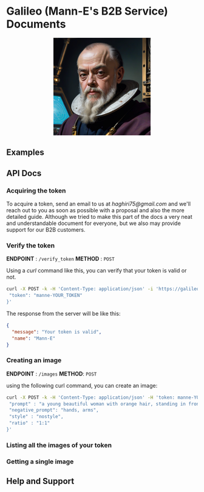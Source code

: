 # Galileo (Mann-E's B2B Service) Documents

<p align="center">
    <img src="galileo-pic.png" width=256 height=256 />
</p>

## Examples

## API Docs

### Acquiring the token

To acquire a token, send an email to us at _haghiri75@gmail.com_ and we'll reach out to you as soon as possible with a proposal and also the more detailed guide. Although we tried to make this part of the docs a very neat and understandable document for everyone, but we also may provide support for our B2B customers.

### Verify the token 

__ENDPOINT__ : `/verify_token`
__METHOD__ : `POST`

Using a _curl_ command like this, you can verify that your token is valid or not. 

```bash
curl -X POST -k -H 'Content-Type: application/json' -i 'https://galileo.manne.ir/verify_token' --data '{
 "token": "manne-YOUR_TOKEN"
}'
``` 

The response from the server will be like this:

```json
{
  "message": "Your token is valid",
  "name": "Mann-E"
}
```


### Creating an image

__ENDPOINT__ : `/images`
__METHOD__: `POST`

using the following curl command, you can create an image:

```bash
curl -X POST -k -H 'Content-Type: application/json' -H 'token: manne-YOUR_TOKEN' -i 'https://galileo.manne.ir/images' --data '{
 "prompt" : "a young beautiful woman with orange hair, standing in front of a tree, analog photo",
 "negative_prompt": "hands, arms",
 "style" : "nostyle",
 "ratio" : "1:1"
}'
```

### Listing all the images of your token

### Getting a single image

## Help and Support